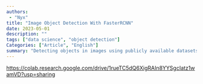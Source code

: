 ```yaml
---
authors:
 - "Nyx"
title: "Image Object Detection With FasterRCNN"
date: 2023-05-01
description: ""
tags: ["data science", "object detection"]
Categories: ["Article", "English"]
summary: "Detecting objects in images using publicly available datasets and the FasterRCNN model."
---
```


https://colab.research.google.com/drive/1rueTC5dQ6XigRAIn8YYSgcIatz1wamVD?usp=sharing
